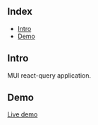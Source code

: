 ## Index

- [Intro](#intro)
- [Demo](#demo)

## Intro

MUI react-query application.

## Demo

[Live demo](http://mui-react-query.iding.ir)
